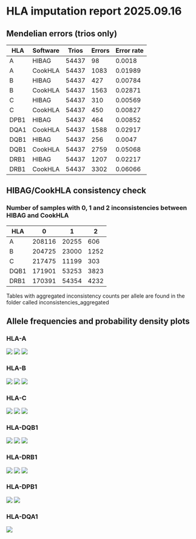 # HLA imputation report 2025.09.16
## Mendelian errors (trios only)
| HLA | Software | Trios | Errors | Error rate |
| --- | --- | --- | --- | --- |
| A | HIBAG | 54437 | 98 | 0.0018 |
| A | CookHLA | 54437 | 1083 | 0.01989 |
| B | HIBAG | 54437 | 427 | 0.00784 |
| B | CookHLA | 54437 | 1563 | 0.02871 |
| C | HIBAG | 54437 | 310 | 0.00569 |
| C | CookHLA | 54437 | 450 | 0.00827 |
| DPB1 | HIBAG | 54437 | 464 | 0.00852 |
| DQA1 | CookHLA | 54437 | 1588 | 0.02917 |
| DQB1 | HIBAG | 54437 | 256 | 0.0047 |
| DQB1 | CookHLA | 54437 | 2759 | 0.05068 |
| DRB1 | HIBAG | 54437 | 1207 | 0.02217 |
| DRB1 | CookHLA | 54437 | 3302 | 0.06066 |
## HIBAG/CookHLA consistency check
### Number of samples with 0, 1 and 2 inconsistencies between HIBAG and CookHLA
| HLA | 0 | 1 | 2 |
| --- | --- | --- | --- |
| A | 208116 | 20255 | 606 |
| B | 204725 | 23000 | 1252 |
| C | 217475 | 11199 | 303 |
| DQB1 | 171901 | 53253 | 3823 |
| DRB1 | 170391 | 54354 | 4232 |

Tables with aggregated inconsistency counts per allele are found in the folder called inconsistencies_aggregated
## Allele frequencies and probability density plots
### HLA-A
![](plots/frequencies_HLA-A.png)
![](plots/hibag_probabilities_HLA-A.png)
![](plots/cookhla_probabilities_HLA-A.png)
### HLA-B
![](plots/frequencies_HLA-B.png)
![](plots/hibag_probabilities_HLA-B.png)
![](plots/cookhla_probabilities_HLA-B.png)
### HLA-C
![](plots/frequencies_HLA-C.png)
![](plots/hibag_probabilities_HLA-C.png)
![](plots/cookhla_probabilities_HLA-C.png)
### HLA-DQB1
![](plots/frequencies_HLA-DQB1.png)
![](plots/hibag_probabilities_HLA-DQB1.png)
![](plots/cookhla_probabilities_HLA-DQB1.png)
### HLA-DRB1
![](plots/frequencies_HLA-DRB1.png)
![](plots/hibag_probabilities_HLA-DRB1.png)
![](plots/cookhla_probabilities_HLA-DRB1.png)
### HLA-DPB1
![](plots/frequencies_HLA-DPB1.png)
![](plots/hibag_probabilities_HLA-DPB1.png)
### HLA-DQA1
![](plots/cookhla_probabilities_HLA-DQA1.png)
